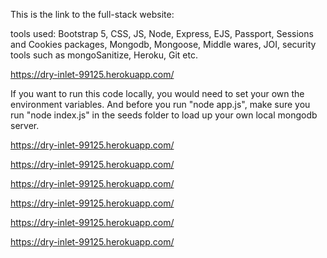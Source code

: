 This is the link to the full-stack website:

tools used:
Bootstrap 5, CSS, JS, Node, Express, EJS, Passport, Sessions and Cookies packages, Mongodb, Mongoose, Middle wares, JOI, security tools such as mongoSanitize, Heroku, Git etc. 




https://dry-inlet-99125.herokuapp.com/



If you want to run this code locally, you would need to set your own the environment variables.
And before you run "node app.js", make sure you run "node index.js" in the seeds folder to load up your own local mongodb server.



https://dry-inlet-99125.herokuapp.com/



https://dry-inlet-99125.herokuapp.com/



https://dry-inlet-99125.herokuapp.com/




https://dry-inlet-99125.herokuapp.com/




https://dry-inlet-99125.herokuapp.com/




https://dry-inlet-99125.herokuapp.com/
